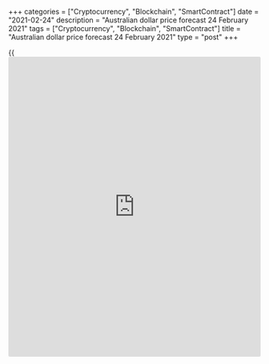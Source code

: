 +++
categories = ["Cryptocurrency", "Blockchain", "SmartContract"]
date = "2021-02-24"
description = "Australian dollar price forecast 24 February 2021"
tags = ["Cryptocurrency", "Blockchain", "SmartContract"]
title = "Australian dollar price forecast 24 February 2021"
type = "post"
+++

{{<iframe id="large-banner" src="https://www.bounty.group/#slide=11.0" width="100%" height="600" scrolling="no" style="border: 0px solid rgb(216, 221, 230); border-radius: 3px;">}}

2021-02-24

2021-02-24

Aussie gains ground. Forecast as of 24.02.2021Dmitri Demidenko

In 2020 the [AUDUSD][1] bulls were supported by China, effective control
over the pandemic, and faith in improving relations between Washington
and Beijing after Joe Biden's victory. In 2021 the Aussie has new
allies. Which ones? Let us discuss the Forex outlook and make up a
trading plan.

## Monthly Australian dollar fundamental forecast

80 US cents - awesome, 70 US cents - ok, 60 US cents - country has some
problems, or something important is happening abroad. This is what
Australians think about the AUDUSD rate. Judging by the fact that the
[AUDUSD][1] prices are approaching level 0.8, the Australian population
is in seventh heaven. However, no matter how good it was for the whole
nation, there will still be dissatisfied people. The Reserve Bank may
not like the 40% rally of the Aussie since the March low, but even the
RBA's officials admit the rally is logical.

If in 2020 the Aussie grew due to the strength of the Chinese economy,
effective control over the pandemic, and hopes for improving relations
between Washington and Beijing. In 2021, its main allies are rumors
about the start of a super-cycle of commodities. The massive monetary
and fiscal stimulus has created a reflation environment in which
commodity market assets have a favorable position. Is it any surprise
that the Bloomberg Commodity Spot Index has soared to its highest level
since March 2013?

### Dynamics of the commodity market index

 _Source: Bloomberg._

The indicator tracks the dynamics of 23 assets that Australian companies
sell. It includes oil, copper, and iron ore. Demand for raw materials is
expected to grow faster than supply, widening deficits as producers cut
investments due to lockdowns.

The RBA is well aware of this and states that if it were not for its
ultra-easy monetary [policy](https://www.fintechee.com/policy/), the Aussie rate would have been
significantly higher, reflecting the dynamics of commodity market
assets. Looking at the [AUDUSD][1] rapid rally, it becomes clear that
the central bank needs to accelerate inflation, which will make its
position extremely difficult. However, there have been worse times. For
example, in 2011-2012, the Australian dollar was more expensive than
USD.

The strengthening of the Aussie, which slows down inflation and limits
sovereign export opportunities, is not the RBA's only problem. Most
likely, Philip Lowe and his colleagues are not happy with the rapid
rally in Australian bond yields, which may hinder the economic recovery.
However, similar difficulties are typical for other central banks, and
the change in the rate spread on the Australian and US debt markets will
create a headwind or a tailwind for the Aussie buyers.

### Dynamics of [AUDUSD][1] and differential of Australian and US bond
yields



 _Source: Bloomberg._

Judging by the fact that the Brent $100/b forecasts will not surprise
anyone, the commodity market's super-cycle will continue to impact the
[AUDUSD][1] bulls positively. Perhaps the only thing that could trigger
a deep correction is [investor](https://www.fintechee.com/tutorial-for-forex-trading/investor-mode/) disappointment over the thaw in US-China
relations. Beijing called on Washington to lift import duties and not
interfere in China's internal affairs. Would Joe Biden consider this
rude?

### Monthly [AUDUSD][1] trading plan

In general, the rates for buying [AUDUSD][1], which I mentioned [in
March][2], work out regularly. The 0.79 target, set [in early
January][3], has been reached, and the level of 0.82 is next in line. My
advice is to buy the pair.

## Price chart of AUDUSD in real time mode

The content of this article reflects the author’s opinion and does not
necessarily reflect the official position of LiteForex. The material
published on this page is provided for informational purposes only and
should not be considered as the provision of investment advice for the
purposes of Directive 2004/39/EC.

Rate this article:

{{value}}

( {{count}} {{title}} )

   1. my.liteforex.com/trading/chart?symbol=AUDUSD&returnUrl=true
   2. www.liteforex.com/blog/analysts-opinions/aussie-meets-qe/
   3. www.liteforex.com/blog/analysts-opinions/aussie-got-one-of-the-standing-ovations-forecast-as-of-05012021/